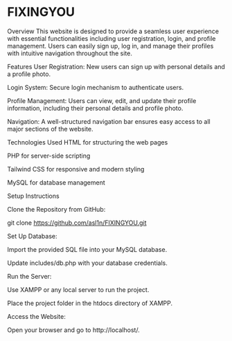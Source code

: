 # FIXINGYOU

Overview
This website is designed to provide a seamless user experience with essential functionalities including user registration, login, and profile management. Users can easily sign up, log in, and manage their profiles with intuitive navigation throughout the site.

Features
User Registration: New users can sign up with personal details and a profile photo.

Login System: Secure login mechanism to authenticate users.

Profile Management: Users can view, edit, and update their profile information, including their personal details and profile photo.

Navigation: A well-structured navigation bar ensures easy access to all major sections of the website.

Technologies Used
HTML for structuring the web pages

PHP for server-side scripting

Tailwind CSS for responsive and modern styling

MySQL for database management

Setup Instructions

Clone the Repository from GitHub:

git clone https://github.com/asl1n/FIXINGYOU.git

Set Up Database:

Import the provided SQL file into your MySQL database.

Update includes/db.php with your database credentials.

Run the Server:

Use XAMPP or any local server to run the project.

Place the project folder in the htdocs directory of XAMPP.

Access the Website:

Open your browser and go to http://localhost/.

